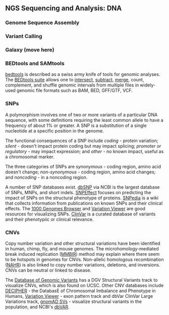## NGS Sequencing and Analysis: DNA
### Genome Sequence Assembly

### Variant Calling

### Galaxy (move here)

### BEDtools and SAMtools
[bedtools](https://bedtools.readthedocs.io/en/latest/) is described as a swiss army knife of tools for genomic analyses. The [BEDtools suite](https://bedtools.readthedocs.io/en/latest/content/bedtools-suite.html) allows one to [intersect](https://bedtools.readthedocs.io/en/latest/content/tools/intersect.html), [subtract](https://bedtools.readthedocs.io/en/latest/content/tools/subtract.html), [merge](https://bedtools.readthedocs.io/en/latest/content/tools/merge.html), count, complement, and shuffle genomic intervals from multiple files in widely-used genomic file formats such as BAM, BED, GFF/GTF, VCF. 

### SNPs
A polymorphism involves one of two or more variants of a particular DNA sequence, with some definitions requiring the least common allele to have a frequency of about 1% or greater. A SNP is a substitution of a single nucleotide at a specific position in the genome. 

The functional consequences of a SNP include _coding_ - protein variation; _silent_ - doesn't impact protein coding but may impact splicing; _promoter or regulatory_ - may impact expression; and _other_ - no known impact, useful as a chromosomal marker. 

The three categories of SNPs are _synonymous_ - coding region, amino acid doesn't change; _non-synonymous_ - coding region, amino acid changes; and _noncoding_ - in a noncoding region.

A number of SNP databases exist. [dbSNP](https://www.ncbi.nlm.nih.gov/snp/) via NCBI is the largest database of SNPs, MNPs, and short indels. [SNPEffect](https://snpeffect.switchlab.org/) focuses on predicting the impact of SNPs on the structural phenotype of proteins. [SNPedia](https://www.snpedia.com/index.php/SNPedia) is a wiki that collects information from publications on known SNPs and their clinical effects. The [1000 Genomes Browser](https://www.ncbi.nlm.nih.gov/variation/tools/1000genomes/) and [Variation Viewer](https://www.ncbi.nlm.nih.gov/variation/view/) are good resources for visualizing SNPs. [ClinVar](https://www.ncbi.nlm.nih.gov/clinvar/) is a curated database of variants and their phenotypiic or clinical relevance.

### CNVs
Copy number variation and other structural variations have been identified in human, chimp, fly, and mouse genomes. The microhomology-mediated break induced replication ([MMBIR](https://pubmed.ncbi.nlm.nih.gov/19597530/)) method may explain where there seem to be hotspots in genomes for CNVs. Non-allelic homologous recombination ([NAHR](https://genomebiology.biomedcentral.com/articles/10.1186/s13059-015-0633-1)) is also linked to copy number variations, deletions, and inversions. CNVs can be neutral or linked to disease.

The [Database of Genomic Variants](http://dgv.tcag.ca/dgv/app/home) has a DGV Structural Variants track to visualize CNVs, which is also found on UCSC. Other CNV databases include [DECIPHER](https://www.deciphergenomics.org/) - the DatabasE of Chromosomal Imbalance and Phenotype in Humans, [Variation Viewer](https://www.ncbi.nlm.nih.gov/variation/view/) - exon pattern track and dbVar ClinVar Large Variations track, [gnomAD SVs](https://gnomad.broadinstitute.org/region/1-55505221-55530525?dataset=gnomad_sv_r2_1) - visualize structural variants in the population, and NCBI's [dbVAR](https://www.ncbi.nlm.nih.gov/dbvar/). 



